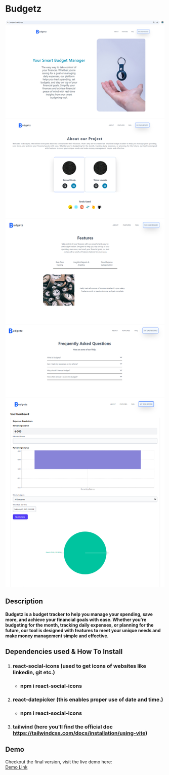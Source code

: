 
# Budgetz

![Homepage Screenshot](./src/assets/homepage.png)
![About Screenshot](./src/assets/aboutus.png)
![Features Screenshot](./src/assets/features.png)
![Faq Screenshot](./src/assets/faq.png)
![Dashboard Screenshot](./src/assets/dashboard.png)

## Description

#### Budgetz is a budget tracker to help you manage your spending, save more, and achieve your financial goals with ease. Whether you're budgeting for the month, tracking daily expenses, or planning for the future, our tool is designed with features to meet your unique needs and make money management simple and effective.

## Dependencies used & How To Install

1. ### react-social-icons (used to get icons of websites like linkedin, git etc.)
   - ### npm i react-social-icons
2. ### react-datepicker (this enables proper use of date and time.)
   - ### npm i react-social-icons
3. ### tailwind (here you'll find the official doc https://tailwindcss.com/docs/installation/using-vite)
   

## Demo

Checkout the final version, visit the live demo here:<br>
[Demo Link](https://budgetz1.netlify.app/)